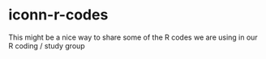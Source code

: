 # iconn-r-codes
This might be a nice way to share some of the R codes we are using in our R coding / study group
